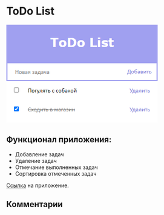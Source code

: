 # ToDo List
![Интерфейс](img/preview.png)
## Функционал приложения:
* Добавление задач
* Удаление задач
* Отмечание выполненных задач
* Сортировка отмеченных задач

[Ссылка](https://anastasia2112.github.io/Practice/) на приложение.

## Комментарии

